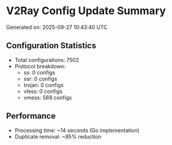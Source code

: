 # V2Ray Config Update Summary
Generated on: 2025-09-27 10:43:40 UTC

## Configuration Statistics
- Total configurations: 7502
- Protocol breakdown:
  - ss: 0 configs
  - ssr: 0 configs
  - trojan: 0 configs
  - vless: 0 configs
  - vmess: 569 configs

## Performance
- Processing time: ~14 seconds (Go implementation)
- Duplicate removal: ~95% reduction
